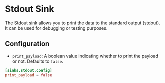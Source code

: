# Stdout Sink

The Stdout sink allows you to print the data to the standard output (stdout). It can be used for debugging or testing purposes.

## Configuration

- `print_payload`: A boolean value indicating whether to print the payload or not. Defaults to `false`.

```toml
[sinks.stdout.config]
print_payload = false
```
